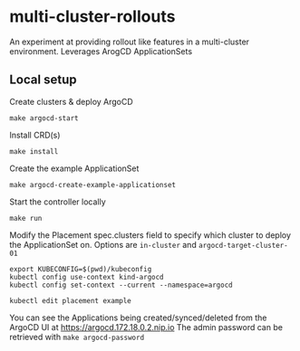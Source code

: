 # multi-cluster-rollouts
An experiment at providing rollout like features in a multi-cluster environment. Leverages ArogCD ApplicationSets

## Local setup

Create clusters & deploy ArgoCD
```
make argocd-start
```

Install CRD(s)
```
make install
```

Create the example ApplicationSet
```
make argocd-create-example-applicationset
```

Start the controller locally
```
make run
```

Modify the Placement spec.clusters field to specify which cluster to deploy the ApplicationSet on.
Options are `in-cluster` and `argocd-target-cluster-01`
```
export KUBECONFIG=$(pwd)/kubeconfig
kubectl config use-context kind-argocd
kubectl config set-context --current --namespace=argocd

kubectl edit placement example
```

You can see the Applications being created/synced/deleted from the ArgoCD UI at https://argocd.172.18.0.2.nip.io
The admin password can be retrieved with `make argocd-password`